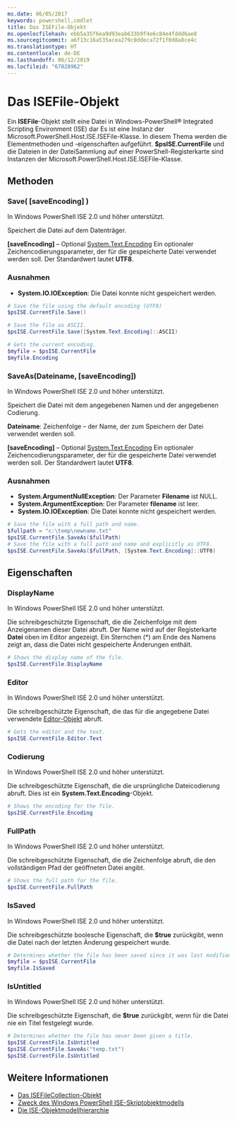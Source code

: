 ```yaml
---
ms.date: 06/05/2017
keywords: powershell,cmdlet
title: Das ISEFile-Objekt
ms.openlocfilehash: ebb5a35f6ea9d93eab633b9f4e6c84e4fddd6ae8
ms.sourcegitcommit: a6f13c16a535acea279c0ddeca72f1f0d8a8ce4c
ms.translationtype: HT
ms.contentlocale: de-DE
ms.lasthandoff: 06/12/2019
ms.locfileid: "67028962"
---
```

# <a name="the-isefile-object"></a>Das ISEFile-Objekt

Ein **ISEFile**-Objekt stellt eine Datei in Windows-PowerShell® Integrated Scripting Environment (ISE) dar Es ist eine Instanz der Microsoft.PowerShell.Host.ISE.ISEFile-Klasse. In diesem Thema werden die Elementmethoden und -eigenschaften aufgeführt. **$psISE.CurrentFile** und die Dateien in der DateiSammlung auf einer PowerShell-Registerkarte sind Instanzen der Microsoft.PowerShell.Host.ISE.ISEFile-Klasse.

## <a name="methods"></a>Methoden

### <a name="save-saveencoding-"></a>Save\( \[saveEncoding\] \)

In Windows PowerShell ISE 2.0 und höher unterstützt.

Speichert die Datei auf dem Datenträger.

**\[saveEncoding\]** – Optional [System.Text.Encoding](https://msdn.microsoft.com/library/system.text.encoding.aspx) Ein optionaler Zeichencodierungsparameter, der für die gespeicherte Datei verwendet werden soll. Der Standardwert lautet **UTF8**.

### <a name="exceptions"></a>Ausnahmen

- **System.IO.IOException**: Die Datei konnte nicht gespeichert werden.

```powershell
# Save the file using the default encoding (UTF8)
$psISE.CurrentFile.Save()

# Save the file as ASCII.
$psISE.CurrentFile.Save([System.Text.Encoding]::ASCII)

# Gets the current encoding.
$myfile = $psISE.CurrentFile
$myfile.Encoding
```

### <a name="saveasfilename-saveencoding"></a>SaveAs\(Dateiname, \[saveEncoding\]\)

In Windows PowerShell ISE 2.0 und höher unterstützt.

Speichert die Datei mit dem angegebenen Namen und der angegebenen Codierung.

**Dateiname**: Zeichenfolge – der Name, der zum Speichern der Datei verwendet werden soll.

**\[saveEncoding\]** – Optional [System.Text.Encoding](https://msdn.microsoft.com/library/system.text.encoding.aspx) Ein optionaler Zeichencodierungsparameter, der für die gespeicherte Datei verwendet werden soll. Der Standardwert lautet **UTF8**.

### <a name="exceptions"></a>Ausnahmen

- **System.ArgumentNullException**: Der Parameter **Filename** ist NULL.
- **System.ArgumentException**: Der Parameter **filename** ist leer.
- **System.IO.IOException**: Die Datei konnte nicht gespeichert werden.

```powershell
# Save the file with a full path and name.
$fullpath = "c:\temp\newname.txt"
$psISE.CurrentFile.SaveAs($fullPath)
# Save the file with a full path and name and explicitly as UTF8.
$psISE.CurrentFile.SaveAs($fullPath, [System.Text.Encoding]::UTF8)
```

## <a name="properties"></a>Eigenschaften

### <a name="displayname"></a>DisplayName

In Windows PowerShell ISE 2.0 und höher unterstützt.

Die schreibgeschützte Eigenschaft, die die Zeichenfolge mit dem Anzeigenamen dieser Datei abruft. Der Name wird auf der Registerkarte **Datei** oben im Editor angezeigt. Ein Sternchen \(\*\) am Ende des Namens zeigt an, dass die Datei nicht gespeicherte Änderungen enthält.

```powershell
# Shows the display name of the file.
$psISE.CurrentFile.DisplayName
```

### <a name="editor"></a>Editor

In Windows PowerShell ISE 2.0 und höher unterstützt.

Die schreibgeschützte Eigenschaft, die das für die angegebene Datei verwendete [Editor-Objekt](The-ISEEditor-Object.md) abruft.

```powershell
# Gets the editor and the text.
$psISE.CurrentFile.Editor.Text
```

### <a name="encoding"></a>Codierung

In Windows PowerShell ISE 2.0 und höher unterstützt.

Die schreibgeschützte Eigenschaft, die die ursprüngliche Dateicodierung abruft. Dies ist ein **System.Text.Encoding**-Objekt.

```powershell
# Shows the encoding for the file.
$psISE.CurrentFile.Encoding
```

### <a name="fullpath"></a>FullPath

In Windows PowerShell ISE 2.0 und höher unterstützt.

Die schreibgeschützte Eigenschaft, die die Zeichenfolge abruft, die den vollständigen Pfad der geöffneten Datei angibt.

```powershell
# Shows the full path for the file.
$psISE.CurrentFile.FullPath
```

### <a name="issaved"></a>IsSaved

In Windows PowerShell ISE 2.0 und höher unterstützt.

Die schreibgeschützte boolesche Eigenschaft, die **$true** zurückgibt, wenn die Datei nach der letzten Änderung gespeichert wurde.

```powershell
# Determines whether the file has been saved since it was last modified.
$myfile = $psISE.CurrentFile
$myfile.IsSaved
```

### <a name="isuntitled"></a>IsUntitled

In Windows PowerShell ISE 2.0 und höher unterstützt.

Die schreibgeschützte Eigenschaft, die **$true** zurückgibt, wenn für die Datei nie ein Titel festgelegt wurde.

```powershell
# Determines whether the file has never been given a title.
$psISE.CurrentFile.IsUntitled
$psISE.CurrentFile.SaveAs("temp.txt")
$psISE.CurrentFile.IsUntitled
```

## <a name="see-also"></a>Weitere Informationen

- [Das ISEFileCollection-Objekt](The-ISEFileCollection-Object.md)
- [Zweck des Windows PowerShell ISE-Skriptobjektmodells](Purpose-of-the-Windows-PowerShell-ISE-Scripting-Object-Model.md)
- [Die ISE-Objektmodellhierarchie](The-ISE-Object-Model-Hierarchy.md)
